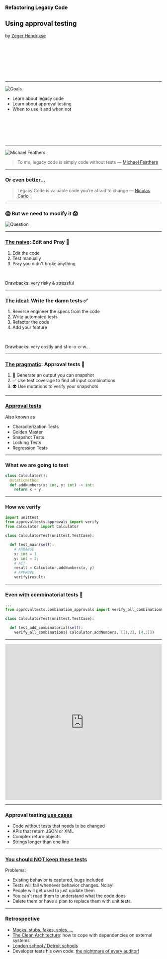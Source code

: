 <section data-background-image="./images/clay-banks-a9kHtTbjpwY-unsplash.jpg" style="color:black;">

<h3 style="color: black;">Refactoring Legacy Code</h3>

<h2 style="color: black;">Using approval testing</h2>

by [Zeger Hendrikse](https://www.it-essence.nl/)

&nbsp;

&nbsp;

&nbsp;

&nbsp;

</section>

---
![Goals](./images/goals.png)
<ul>
<div>
<li>Learn about legacy code</li>
</div> 
<div class="fragment">
<li>Learn about approval testing</li>
</div>
<div class="fragment">
<li>When to use it and when not</li>
</div> 
</ul>

&nbsp;

&nbsp;

&nbsp;


---

![Michael Feathers](./images/legacy_code.png)

> To me, legacy code is simply code without tests &#8212; [Michael Feathers](https://www.goodreads.com/book/show/44919.Working_Effectively_with_Legacy_Code)

---

### Or even better...

> Legacy Code is valuable code you’re afraid to change &#8212; [Nicolas Carlo](https://understandlegacycode.com/blog/what-is-legacy-code-is-it-code-without-tests/)

---

### 😱 But we need to modify it 😱 


![Question](./images/hiclipart.com.png)

---

### [The naive](https://github.com/nicoespeon/talk-how-to-change-untested-code): Edit and Pray 🙏

1. Edit the code
2. Test manually
3. Pray you didn't broke anything

&nbsp;
<div class="fragment">
Drawbacks: very risky &amp; stressful
</div>

---

### [The ideal](https://github.com/nicoespeon/talk-how-to-change-untested-code): Write the damn tests ✅

1. Reverse engineer the specs from the code
2. Write automated tests
3. Refactor the code
4. Add your feature

&nbsp;
<div class="fragment">
Drawbacks: very costly and sl-o-o-o-w...
</div>

---
### [The pragmatic](https://github.com/nicoespeon/talk-how-to-change-untested-code): Approval tests 💁

1. 📸 Generate an output you can snapshot
2. ✅ Use test coverage to find all input combinations
3. 👽 Use mutations to verify your snapshots

---

### [Approval tests](https://approvaltests.com/)

Also known as

- Characterization Tests
- Golden Master
- Snapshot Tests
- Locking Tests
- Regression Tests
---

### What we are going to test

```python
class Calculator():
  @staticmethod
  def addNumbers(x: int, y: int) -> int:
    return x + y
```

---

### How we verify

```python
import unittest
from approvaltests.approvals import verify
from calculator import Calculator

class CalculatorTest(unittest.TestCase):

  def test_main(self):
    # ARRANGE
    x: int = 1
    y: int = 2;
    # ACT
    result = Calculator.addNumbers(x, y)
    # APPROVE
    verify(result)
```

---

### Even with combinatorial tests 🤩

```python
...
from approvaltests.combination_approvals import verify_all_combinations

class CalculatorTest(unittest.TestCase):

  def test_add_combinatorial(self):
    verify_all_combinations( Calculator.addNumbers, [[1,2], [4,3]])
```

---

<iframe frameborder="0" width="100%" height="500px" src="https://replit.com/@zwh/ApprovalTestDemo-1?lite=false"></iframe>

---

### Approval testing [use cases](file://solon.prd/files/P/Global/Users/C65923/UserData/Downloads/raid_informaatika_2021.pdf)

- Code without tests that needs to be changed
- APIs that return JSON or XML
- Complex return objects
- Strings longer than one line
---

### [You should NOT keep these tests](https://github.com/nicoespeon/talk-how-to-change-untested-code)

Problems:

<ul>
<div>
  <li>Existing behavior is captured, bugs included</li>
</div>
<div class="fragment">
  <li>Tests will fail whenever behavior changes. Noisy!</li>
</div>
<div class="fragment">
  <li>People will get used to just update them</li>
</div>
<div class="fragment">
  <li>You can't read them to understand what the code does</li>
</div>
<div class="fragment">
  <li>Delete them or have a plan to replace them with unit tests.</li>
</div>
</ul>


---
### Retrospective

<ul>
<div>
<li><a href="https://martinfowler.com/articles/mocksArentStubs.html">Mocks, stubs, fakes, spies, ...</a></li>
</div>
<div class="fragment">
<li><a href="https://khalilstemmler.com/articles/software-design-architecture/organizing-app-logic/">The Clean Architecture</a>: how to cope with dependencies on external systems</li>
</div>
<div class="fragment">
<li><a href="https://blog.devgenius.io/detroit-and-london-schools-of-test-driven-development-3d2f8dca71e5">London school / Detroit schools</a></li>
</div>
<div class="fragment">
<li>Developer tests his own code: <a href="../four-eyes/index.html">the nightmare of every auditor!</a></li>
</div>
</ul>

